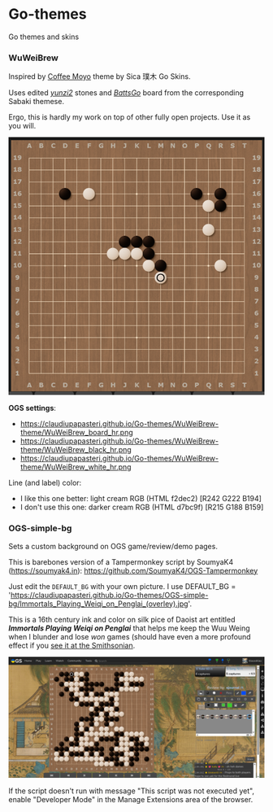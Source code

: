 # Go-themes
Go themes and skins


### WuWeiBrew
Inspired by [Coffee Moyo](https://www.patreon.com/collection/1649988) theme by Sica 璞木 Go Skins. 

Uses edited [*yunzi2*](https://github.com/billhails/SabakiThemes/blob/main/yunzi2) stones and [*BattsGo*](https://github.com/JJscott/BattsGo) board from the corresponding Sabaki themese.

Ergo, this is hardly my work on top of other fully open projects. Use it as you will.  

![](./WuWeiBrew-theme/WuWeiBrew_preview.png)

**OGS settings**:
- https://claudiupapasteri.github.io/Go-themes/WuWeiBrew-theme/WuWeiBrew_board_hr.png
- https://claudiupapasteri.github.io/Go-themes/WuWeiBrew-theme/WuWeiBrew_black_hr.png
- https://claudiupapasteri.github.io/Go-themes/WuWeiBrew-theme/WuWeiBrew_white_hr.png

Line (and label) color:
- I like this one better: light cream RGB (HTML f2dec2) [R242 G222 B194]
- I don't use this one: darker cream RGB (HTML d7bc9f) [R215 G188 B159]

### OGS-simple-bg
Sets a custom background on OGS game/review/demo pages.

This is barebones version of a Tampermonkey script by SoumyaK4 (https://soumyak4.in): https://github.com/SoumyaK4/OGS-Tampermonkey

Just edit the `DEFAULT_BG` with your own picture. I use DEFAULT_BG = 'https://claudiupapasteri.github.io/Go-themes/OGS-simple-bg/Immortals_Playing_Weiqi_on_Penglai_(overley).jpg'. 

This is a 16th century ink and color on silk pice of Daoist art entitled _**Immortals Playing Weiqi on Penglai**_ that helps me keep the Wuu Weing when I blunder and lose _won_ games (should have even a more profound effect if you [see it at the Smithsonian](https://asia.si.edu/explore-art-culture/collections/search/edanmdm:fsg_F1911.188/). 

![](./OGS-simple-bg/OGS-simple-bg_preview.png)

If the script doesn't run with message "This script was not executed yet", enable "Developer Mode" in the Manage Extensions area of the browser.


